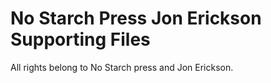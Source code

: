 # No Starch Press Jon Erickson Supporting Files 

All rights belong to No Starch press and Jon Erickson. 
